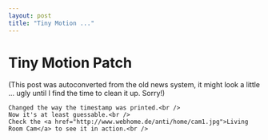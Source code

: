 ```yaml
---
layout: post
title: "Tiny Motion ..."
---
```

<h1>Tiny Motion Patch</h1>
(This post was autoconverted from the old news system,
it might look a little ... ugly until I find the time
to clean it up.
Sorry!)

    Changed the way the timestamp was printed.<br />
    Now it's at least guessable.<br />
    Check the <a href="http://www.webhome.de/anti/home/cam1.jpg">Living Room Cam</a> to see it in action.<br />

